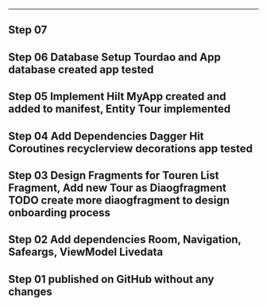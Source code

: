 

-------------------------------------------------------------------------------
Step 07
-------------------------------------------------------------------------------
Step 06     Database Setup
            Tourdao and App database created
            app tested
-------------------------------------------------------------------------------
Step 05     Implement Hilt
            MyApp created and added to manifest, Entity Tour implemented
-------------------------------------------------------------------------------
Step 04     Add Dependencies Dagger Hit 
            Coroutines recyclerview decorations
            app tested            
-------------------------------------------------------------------------------
Step 03     Design Fragments for Touren
            List Fragment, Add new Tour as Diaogfragment
            TODO create more diaogfragment to design onboarding process
-------------------------------------------------------------------------------
Step 02     Add dependencies
            Room, Navigation, Safeargs, ViewModel Livedata
-------------------------------------------------------------------------------
Step 01     published on GitHub without any changes
-------------------------------------------------------------------------------